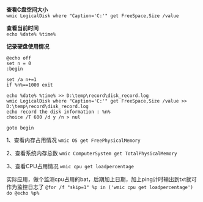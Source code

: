 **查看C盘空间大小**  
``` wmic LogicalDisk where "Caption='C:'" get FreeSpace,Size /value ```  

**查看当前时间**  
``` echo %date% %time%  ```  

**记录硬盘使用情况**  
```
@echo off  
set n = 0  
:begin

set /a n+=1
if %n%==1000 exit

echo %date% %time% >> D:\temp\record\disk_record.log
wmic LogicalDisk where "Caption='C:'" get FreeSpace,Size /value >> D:\temp\record\disk_record.log
echo record the disk information : %n%
choice /T 600 /d y /n > nul

goto begin
```  

1、查看内存占用情况
``` wmic OS get FreePhysicalMemory ```

2、查看系统内存总数
``` wmic ComputerSystem get TotalPhysicalMemory ```

3、查看CPU占用情况
``` wmic cpu get loadpercentage ```


实际应用，做个监测cpu占用的bat，后期加上日期，加上ping计时输出到txt就可作为监控日志了
``` @for /f "skip=1" %p in ('wmic cpu get loadpercentage') do @echo %p% ```
